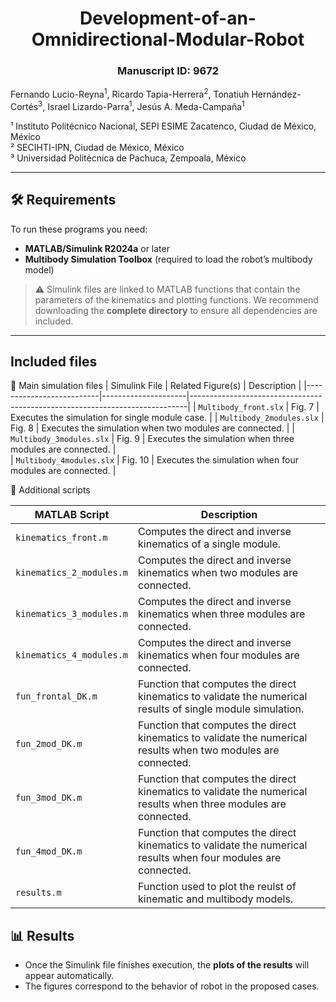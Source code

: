 <div align="center">

# Development-of-an-Omnidirectional-Modular-Robot  
### Manuscript ID: 9672    
</div>
Fernando Lucio-Reyna<sup>1</sup>, Ricardo Tapia-Herrera<sup>2</sup>, Tonatiuh Hernández-Cortés<sup>3</sup>, Israel Lizardo-Parra<sup>1</sup>, Jesús A. Meda-Campaña<sup>1</sup>  
  
¹ Instituto Politécnico Nacional, SEPI ESIME Zacatenco, Ciudad de México, México  
² SECIHTI-IPN, Ciudad de México, México  
³ Universidad Politécnica de Pachuca, Zempoala, México

---

## 🛠 Requirements

To run these programs you need:

- **MATLAB/Simulink R2024a** or later  
- **Multibody Simulation Toolbox** (required to load the robot’s multibody model)

> ⚠️ Simulink files are linked to MATLAB functions that contain the parameters of the kinematics and plotting functions. We recommend downloading the **complete directory** to ensure all dependencies are included.

---

## Included files
📂 Main simulation files 
| Simulink File           | Related Figure(s)    | Description                                                                 |
|--------------------------|---------------------|-----------------------------------------------------------------------------|
| `Multibody_front.slx`    | Fig. 7              | Executes the simulation for single module case.                             |
| `Multibody_2modules.slx` | Fig. 8              | Executes the simulation when two modules are connected.                     |
| `Multibody_3modules.slx` | Fig. 9              | Executes the simulation when three modules are connected.      |  
| `Multibody_4modules.slx` | Fig. 10             | Executes the simulation when four modules are connected.       |  



📂 Additional scripts

| MATLAB Script                  | Description                                                                 |
|--------------------------------|----------------------------------------------------------------------------|
| `kinematics_front.m`           | Computes the direct and inverse kinematics of a single module.                  |
| `kinematics_2_modules.m`       | Computes the direct and inverse kinematics  when two modules are connected.  |
| `kinematics_3_modules.m`       | Computes the direct and inverse kinematics  when three modules are connected. |
| `kinematics_4_modules.m`       | Computes the direct and inverse kinematics  when four modules are connected.  |
| `fun_frontal_DK.m`               | Function that computes the direct kinematics to validate the numerical results of single module simulation. |
| `fun_2mod_DK.m`                  | Function that computes the direct kinematics to validate the numerical results  when two modules are connected. |
| `fun_3mod_DK.m`                  | Function that computes the direct kinematics to validate the numerical results when three modules are connected.  |
| `fun_4mod_DK.m`                  | Function that computes the direct kinematics to validate the numerical results when four modules are connected. |
| `results.m`                  | Function used to plot the reulst of kinematic and multibody models. |




## 📊 Results

- Once the Simulink file finishes execution, the **plots of the results** will appear automatically.  
- The figures correspond to the behavior of robot in the proposed cases.  
